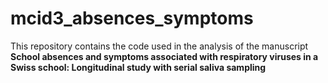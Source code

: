 # mcid3_absences_symptoms
This repository contains the code used in the analysis of the manuscript **School absences and symptoms associated with respiratory viruses in a Swiss school: Longitudinal study with serial saliva sampling**
